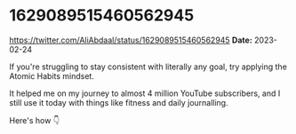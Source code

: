 # 1629089515460562945
https://twitter.com/AliAbdaal/status/1629089515460562945
**Date:** 2023-02-24

If you're struggling to stay consistent with literally any goal, try applying the Atomic Habits mindset. 

It helped me on my journey to almost 4 million YouTube subscribers, and I still use it today with things like fitness and daily journalling. 

Here's how 👇
